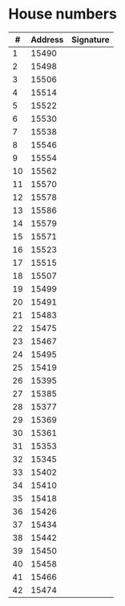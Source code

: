 # House numbers

| #  | Address | Signature |
| -- | ------- | --------- |
|  1 |   15490 |           |
|  2 |   15498 |           |
|  3 |   15506 |           |
|  4 |   15514 |           |
|  5 |   15522 |           |
|  6 |   15530 |           |
|  7 |   15538 |           |
|  8 |   15546 |           |
|  9 |   15554 |           |
| 10 |   15562 |           |
| 11 |   15570 |           |
| 12 |   15578 |           |
| 13 |   15586 |           |
| 14 |   15579 |           |
| 15 |   15571 |           |
| 16 |   15523 |           |
| 17 |   15515 |           |
| 18 |   15507 |           |
| 19 |   15499 |           |
| 20 |   15491 |           |
| 21 |   15483 |           |
| 22 |   15475 |           |
| 23 |   15467 |           |
| 24 |   15495 |           |
| 25 |   15419 |           |
| 26 |   15395 |           |
| 27 |   15385 |           |
| 28 |   15377 |           |
| 29 |   15369 |           |
| 30 |   15361 |           |
| 31 |   15353 |           |
| 32 |   15345 |           |
| 33 |   15402 |           |
| 34 |   15410 |           |
| 35 |   15418 |           |
| 36 |   15426 |           |
| 37 |   15434 |           |
| 38 |   15442 |           |
| 39 |   15450 |           |
| 40 |   15458 |           |
| 41 |   15466 |           |
| 42 |   15474 |           |
